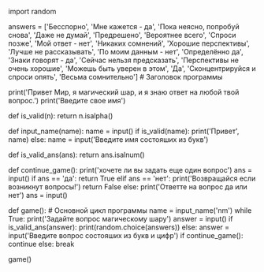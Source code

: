 import random

answers = ['Бесспорно', 'Мне кажется - да',	'Пока неясно, попробуй снова', 'Даже не думай',
'Предрешено',	'Вероятнее всего',	'Спроси позже',	'Мой ответ - нет',
'Никаких сомнений',	'Хорошие перспективы',	'Лучше не рассказывать',	'По моим данным - нет',
'Определённо да',	'Знаки говорят - да',	'Сейчас нельзя предсказать',	'Перспективы не очень хорошие',
'Можешь быть уверен в этом',	'Да',	'Сконцентрируйся и спроси опять',	'Весьма сомнительно'] # Заголовок программы

print('Привет Мир, я магический шар, и я знаю ответ на любой твой вопрос.')
print('Введите свое имя')

def is_valid(n):
    return n.isalpha()
    
def input_name(name):
    name = input()
    if is_valid(name):
        print('Привет', name)
    else:
        name = input('Введите имя состояших из букв')
        
def is_valid_ans(ans):
    return ans.isalnum()
    
def continue_game():
    print('хочете ли вы задать еще один вопрос')
    ans = input()
    if ans == 'да':
        return True
    elif ans == 'нет':
        print('Возвращайся если возникнут вопросы!')
        return False
    else:
        print('Ответте на вопрос да или нет')
        ans = input()
    
def game(): # Основной цикл программы
    name = input_name('nm')
    while True:
        print('Задайте вопрос магическому шару')
        answer = input()
        if is_valid_ans(answer):
            print(random.choice(answers))
        else:
            answer = input('Введите вопрос состояших из букв и цифр')
        if continue_game():
            continue
        else:
            break
    
game()

